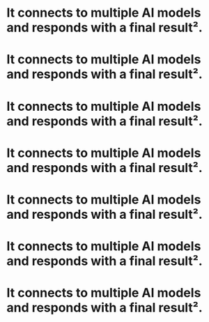 # It connects to multiple AI models and responds with a final result².
# It connects to multiple AI models and responds with a final result².
# It connects to multiple AI models and responds with a final result².
# It connects to multiple AI models and responds with a final result².
# It connects to multiple AI models and responds with a final result².
# It connects to multiple AI models and responds with a final result².
# It connects to multiple AI models and responds with a final result².
